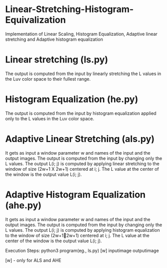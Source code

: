 # Linear-Stretching-Histogram-Equivalization
Implementation of Linear Scaling, Histogram Equalization, Adaptive linear stretching  and Adaptive histogram equalization

# Linear stretching (ls.py)
The output is computed from the input by linearly stretching the L values in the Luv color space to their fullest range. 

# Histogram Equalization (he.py)

The output is computed from the input by histogram equalization applied only to the L values in the Luv color space.
  
# Adaptive Linear Stretching (als.py)

It gets as input a window parameter w and names of the input and the output images. The output is computed from the input by changing only the L values. The output L(i; j) is
computed by applying linear stretching to the window of size (2w+1 X  2w+1) centered at i; j. The L value at the center of the window is the output value L(i; j). 
  
# Adaptive Histogram Equalization (ahe.py)  

It gets as input a window parameter w and names of the input and the output images. The output is computed from the input by changing only the L values. The output L(i; j)
is computed by applying histogram equalization to the window of size (2w+12w+1) centered at i; j. The L value at the center of the window is the output value L(i; j). 

Execution Steps:
  python3 program(eg., ls.py) [w] inputimage outputimage
  
  [w] - only for ALS and AHE
  
  
